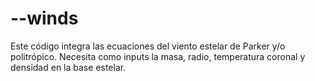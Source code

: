 # --winds
Este código integra las ecuaciones del viento estelar de Parker y/o politrópico. Necesita como inputs la masa, radio, temperatura coronal y densidad en la base estelar.
